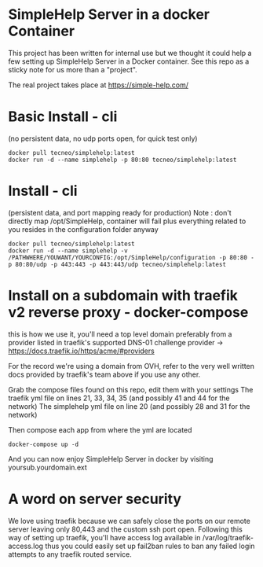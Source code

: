 # SimpleHelp Server in a docker Container

This project has been written for internal use but we thought it could help a few setting up SimpleHelp Server in a Docker container. 
See this repo as a sticky note for us more than a "project".

The real project takes place at https://simple-help.com/


# Basic Install - cli 
(no persistent data, no udp ports open, for quick test only)

```
docker pull tecneo/simplehelp:latest
docker run -d --name simplehelp -p 80:80 tecneo/simplehelp:latest
```

# Install - cli
(persistent data, and port mapping ready for production)
Note : don't directly map /opt/SimpleHelp, container will fail plus everything related to you resides in the configuration folder anyway

```
docker pull tecneo/simplehelp:latest
docker run -d --name simplehelp -v /PATHWHERE/YOUWANT/YOURCONFIG:/opt/SimpleHelp/configuration -p 80:80 -p 80:80/udp -p 443:443 -p 443:443/udp tecneo/simplehelp:latest
```

# Install on a subdomain with traefik v2 reverse proxy - docker-compose
this is how we use it, you'll need a top level domain preferably from a provider listed in traefik's supported DNS-01 challenge provider ->  https://docs.traefik.io/https/acme/#providers

For the record we're using a domain from OVH, refer to the very well written docs provided by traefik's team above if you use any other.


Grab the compose files found on this repo, edit them with your settings 
    The traefik yml file on lines 21, 33, 34, 35 (and possibly 41 and 44 for the network)
    The simplehelp yml file on line 20 (and possibly 28 and 31 for the network)

Then compose each app from where the yml are located

```
docker-compose up -d
```

And you can now enjoy SimpleHelp Server in docker by visiting yoursub.yourdomain.ext

# A word on server security
We love using traefik because we can safely close the ports on our remote server leaving only 80,443 and the custom ssh port open.
Following this way of setting up traefik, you'll have access log available in /var/log/traefik-access.log thus you could easily set up fail2ban rules to ban any failed login attempts to any traefik routed service.
